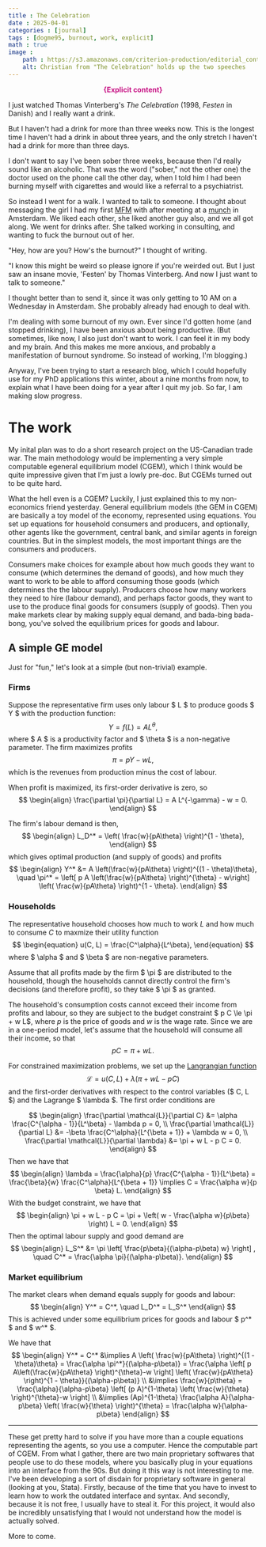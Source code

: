 ```yaml
---
title : The Celebration
date : 2025-04-01
categories : [journal]
tags : [dogme95, burnout, work, explicit]
math : true
image :
    path : https://s3.amazonaws.com/criterion-production/editorial_content_posts/hero/7673-/zmxxJVXBv8FF43JFhwBV7UEOd6T0uC_original.jpg
    alt: Christian from "The Celebration" holds up the two speeches
---
```



<p style="color:MediumVioletRed;font-weight:bold;text-align: center;">{Explicit content}</p>

I just watched Thomas Vinterberg's *The Celebration* (1998, *Festen* in Danish) and I really want a drink.

But I haven't had a drink for more than three weeks now. This is the longest time I haven't had a drink in about three years, and the only stretch I haven't had a drink for more than three days.

I don't want to say I've been sober three weeks, because then I'd really sound like an alcoholic. That was the word ("sober," not the other one) the doctor used on the phone call the other day, when I told him I had been burning myself with cigarettes and would like a referral to a psychiatrist.

So instead I went for a walk. I wanted to talk to someone. I thought about messaging the girl I had my first [MFM](https://mfm.urbanup.com/7159166) with after meeting at a [munch](https://en.wikipedia.org/wiki/Munch_(BDSM)) in Amsterdam. We liked each other, she liked another guy also, and we all got along. We went for drinks after. She talked working in consulting, and wanting to fuck the burnout out of her.

"Hey, how are you? How's the burnout?" I thought of writing.

"I know this might be weird so please ignore if you're weirded out. But I just saw an insane movie, 'Festen' by Thomas Vinterberg. And now I just want to talk to someone."

I thought better than to send it, since it was only getting to 10 AM on a Wednesday in Amsterdam. She probably already had enough to deal with.

I'm dealing with some burnout of my own. Ever since I'd gotten home (and stopped drinking), I have been anxious about being productive. (But sometimes, like now, I also just don't want to work. I can feel it in my body and my brain. And this makes me more anxious, and probably a manifestation of burnout syndrome. So instead of working, I'm blogging.)

Anyway, I've been trying to start a research blog, which I could hopefully use for my PhD applications this winter, about a nine months from now, to explain what I have been doing for a year after I quit my job. So far, I am making slow progress.


# The work

My inital plan was to do a short research project on the US-Canadian trade war. The main methodology would be implementing a very simple computable egeneral equilibrium model (CGEM), which I think would be quite impressive given that I'm just a lowly pre-doc. But CGEMs turned out to be quite hard.

What the hell even is a CGEM? Luckily, I just explained this to my non-economics friend yesterday. General equilibrium models (the GEM in CGEM) are basically a toy model of the economy, represented using equations. You set up equations for household consumers and producers, and optionally, other agents like the government, central bank, and similar agents in foreign countries. But in the simplest models, the most important things are the consumers and producers.

Consumers make choices for example about how much goods they want to consume (which determines the demand of goods), and how much they want to work to be able to afford consuming those goods (which determines the the labour supply). Producers choose how many workers they need to hire (labour demand), and perhaps factor goods, they want to use to the produce final goods for consumers (supply of goods). Then you make markets clear by making supply equal demand, and bada-bing bada-bong, you've solved the equilibrium prices for goods and labour.

A simple GE model
--

Just for "fun," let's look at a simple (but non-trivial) example.

### Firms
Suppose the representative firm uses only labour $ L $ to produce goods $ Y $ with the production function:
$$
\begin{equation}
    Y = f(L) = A L^\theta,
\end{equation}
$$
where $ A $ is a productivity factor and $ \theta $ is a non-negative parameter. The firm maximizes profits
$$
\begin{equation}
    \pi = p Y - w L,
\end{equation}
$$
which is the revenues from production minus the cost of labour.

When profit is maximized, its first-order derivative is zero, so
$$
\begin{align}
    \frac{\partial \pi}{\partial L} = A  L^{-\gamma} - w = 0.
\end{align}
$$

The firm's labour demand is then,
$$
\begin{align}
    L_D^* = \left( \frac{w}{pA\theta} \right)^{1 - \theta},
\end{align}
$$
which gives optimal production (and supply of goods) and profits
$$
\begin{align}
    Y^*
    &=
    A
    \left(\frac{w}{pA\theta} \right)^{(1 - \theta)\theta},
    \quad
    \pi^*
    =
    \left[
    p A
    \left(\frac{w}{pA\theta} \right)^{\theta}
    -
    w\right]
    \left( \frac{w}{pA\theta} \right)^{1 - \theta}.
\end{align}
$$


### Households

The representative household chooses how much to work $L$ and how much to consume $C$ to maxmize their utility function
$$
\begin{equation}
u(C, L) = \frac{C^\alpha}{L^\beta},
\end{equation}
$$
where $ \alpha $ and $ \beta $ are non-negative parameters. 

Assume that all profits made by the firm $ \pi $ are distributed to the household, though the households cannot directly control the firm's decisions (and therefore profit), so they take $ \pi $ as granted.

The household's consumption costs cannot exceed their income from profits and labour, so they are subject to the budget constraint $ p C \le \pi + w L$, where $p$ is the price of goods and $w$ is the wage rate. Since we are in a one-period model, let's assume that the household will consume all their income, so that
$$
\begin{equation}
    p C = \pi + w L.
\end{equation}
$$

For constrained maximization problems, we set up the [Langrangian function](https://en.wikipedia.org/wiki/Lagrange_multiplier)
$$
\begin{equation}
    \mathcal{L} = u(C, L) + \lambda (\pi + w L - p C)
\end{equation}
$$
and the first-order derivatives with respect to the control variables ($ C, L $) and the Lagrange $ \lambda $. The first order conditions are

$$
\begin{align}
    \frac{\partial \mathcal{L}}{\partial C}
    &=
    \alpha \frac{C^{\alpha - 1}}{L^\beta} - \lambda p
    = 0,
    \\  
    \frac{\partial \mathcal{L}}{\partial L}
    &=
    -\beta \frac{C^\alpha}{L^{\beta + 1}} + \lambda w
    = 0,
    \\
    \frac{\partial \mathcal{L}}{\partial \lambda}
    &=
    \pi + w L - p C
    = 0.
\end{align}
$$
Then we have that
$$
\begin{align}
    \lambda
    =
    \frac{\alpha}{p} \frac{C^{\alpha - 1}}{L^\beta}
    =
    \frac{\beta}{w} \frac{C^\alpha}{L^{\beta + 1}}
    \implies
    C = \frac{\alpha w}{p \beta} L.
\end{align}
$$
With the budget constraint, we have that
$$
\begin{align}
    \pi + w L - p C
    =
    \pi
    + \left(
        w - \frac{\alpha w}{p\beta}
    \right) L
    = 0.
\end{align}
$$
Then the optimal labour supply and good demand are
$$
\begin{align}
    L_S^*
    &=
    \pi
    \left[
        \frac{p\beta}{(\alpha-p\beta) w}
    \right]
    ,
    \quad
    C^*
    =
    \frac{\alpha \pi}{(\alpha-p\beta)}.
\end{align}
$$


### Market equilibrium

The market clears when demand equals supply for goods and labour:
$$
\begin{align}
    Y^* = C^*, \quad L_D^* = L_S^*
\end{align}
$$
This is achieved under some equilibrium prices for goods and labour $ p^* $ and $ w^* $.

We have that
$$
\begin{align}
    Y^* = C^*
    &\implies
    A  \left(
            \frac{w}{pA\theta}
        \right)^{(1 - \theta)\theta}
    =
    \frac{\alpha \pi^*}{(\alpha-p\beta)}
    =
    \frac{\alpha
        \left[
            p A\left(\frac{w}{pA\theta} \right)^{\theta}-w
        \right]
        \left(
            \frac{w}{pA\theta}
        \right)^{1 - \theta}}{(\alpha-p\beta)}
    \\
    &\implies
    \frac{w}{p\theta}
    =
    \frac{\alpha}{\alpha-p\beta}
    \left[
        (p A)^{1-\theta}
        \left(
            \frac{w}{\theta}
        \right)^{\theta}-w
    \right]
    \\
    &\implies
    (Ap)^{1-\theta}
    \frac{\alpha A}{\alpha-p\beta}
    \left(
        \frac{w}{\theta}
    \right)^{\theta}
    =
    \frac{\alpha w}{\alpha-p\beta}
\end{align}
$$

---

These get pretty hard to solve if you have more than a couple equations representing the agents, so you use a computer. Hence the computable part of CGEM. From what I gather, there are two main proprietary softwares that people use to do these models, where you basically plug in your equations into an interface from the 90s. But doing it this way is not interesting to me. I've been developing a sort of disdain for proprietary software in general (looking at you, Stata). Firstly, because of the time that you have to invest to learn how to work the outdated interface and syntax. And secondly, because it is not free, I usually have to steal it. For this project, it would also be incredibly unsatisfying that I would not understand how the model is actually solved.

More to come.
